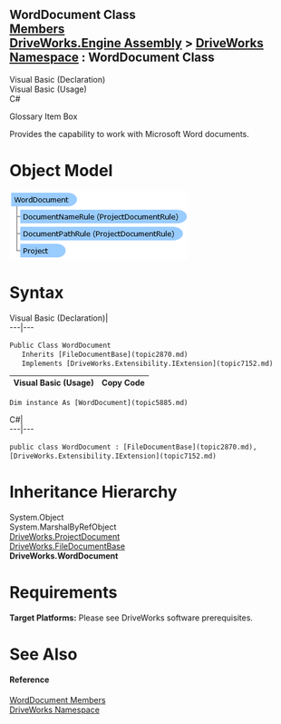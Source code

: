 WordDocument Class   
[Members](topic5886.md)   
[DriveWorks.Engine Assembly](topic2156.md) > [DriveWorks Namespace](topic2159.md) : WordDocument Class  
---  
  
Visual Basic (Declaration)    
Visual Basic (Usage)    
C# 

Glossary Item Box

Provides the capability to work with Microsoft Word documents. 

# Object Model

![](dotnetdiagramimages/image307.png)

# Syntax

Visual Basic (Declaration)|   
---|---  
      
    
    Public Class WordDocument 
       Inherits [FileDocumentBase](topic2870.md)
       Implements [DriveWorks.Extensibility.IExtension](topic7152.md)   
  
Visual Basic (Usage)| Copy Code  
---|---  
      
    
    Dim instance As [WordDocument](topic5885.md)  
  
C#|   
---|---  
      
    
    public class WordDocument : [FileDocumentBase](topic2870.md), [DriveWorks.Extensibility.IExtension](topic7152.md)    
  
# Inheritance Hierarchy

System.Object  
System.MarshalByRefObject  
[DriveWorks.ProjectDocument](topic4356.md)  
[DriveWorks.FileDocumentBase](topic2870.md)  
**DriveWorks.WordDocument**  


# Requirements

**Target Platforms:** Please see DriveWorks software prerequisites.

# See Also

#### Reference

[WordDocument Members](topic5886.md)   
[DriveWorks Namespace](topic2159.md)


